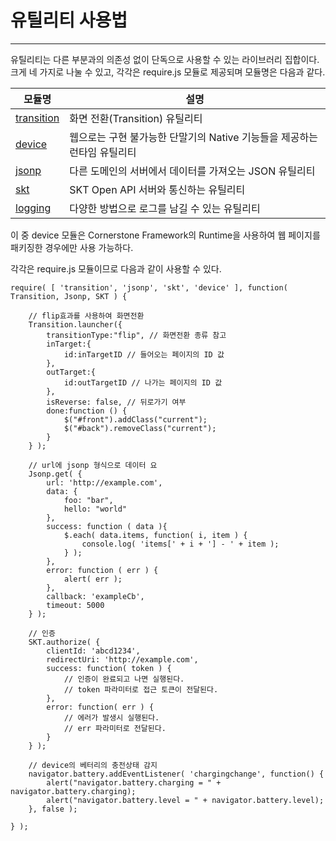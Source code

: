 <!--
layout: 'post'
section: 'Cornerstone Framework'
title: '유틸리티'
outline: '유틸리티는 다른 부분과의 의존성 없이 단독으로 사용할 수 있는 라이브러리 집합이다. 크게 네 가지로 나눌 수 있고, 각각은 require.js 모듈로 제공되며 모듈명은 다음과 같다. 이 중 device 모듈은 Cornerstone Framework의 Runtime을 사용하여 웹 페이지를 패키징한 경우에만 사용 가능하다...'
date: '2012-11-16'
tagstr: 'utility'
subsection: 'Util'
order: '[5, 1]'
thumbnail: '5.1.00.utilitly.png'
-->

유틸리티 사용법
============

----------

유틸리티는 다른 부분과의 의존성 없이 단독으로 사용할 수 있는 라이브러리 집합이다. 크게 네 가지로 나눌 수 있고, 각각은 require.js 모듈로 제공되며 모듈명은 다음과 같다.

<table class="table table-bordered ">
<thead>
	<tr>
		<th class="fixed_table">모듈명</th>
		<th >설명</th>
	</tr>
</thead>
<tbody>
	<tr>
		<td class="fixed_table"><a href="./5_1_01_transition.html" target="_blank">transition</a></td>
		<td >화면 전환(Transition) 유틸리티 </td>
	</tr>
	<tr>
		<td class="fixed_table"><a href="./5_1_02_device_API.html" target="_blank">device</a></td>
		<td >웹으로는 구현 불가능한 단말기의 Native 기능들을 제공하는 런타임 유틸리티</td>
	</tr>
	<tr>
		<td class="fixed_table"><a href="./5_1_03_JSONP.html" target="_blank">jsonp</a></td>
		<td >다른 도메인의 서버에서 데이터를 가져오는 JSON 유틸리티</td>
	</tr>
	<tr>
		<td class="fixed_table"><a href="./5_1_04_SKT_open_API.html" target="_blank">skt</a></td>
		<td >SKT Open API 서버와 통신하는 유틸리티</td>
	</tr>
	<tr>
		<td class="fixed_table"><a href="./5_1_05_logging.html" target="_blank">logging</a></td>
		<td >다양한 방법으로 로그를 남길 수 있는 유틸리티</td>
	</tr>
</tbody>
</table>

이 중 device 모듈은 Cornerstone Framework의 Runtime을 사용하여 웹 페이지를 패키징한 경우에만 사용 가능하다.

각각은 require.js 모듈이므로 다음과 같이 사용할 수 있다.

```
require( [ 'transition', 'jsonp', 'skt', 'device' ], function( Transition, Jsonp, SKT ) {
	
	// flip효과를 사용하여 화면전환
	Transition.launcher({
        transitionType:"flip", // 화면전환 종류 참고
        inTarget:{
            id:inTargetID // 들어오는 페이지의 ID 값
        },
        outTarget:{
            id:outTargetID // 나가는 페이지의 ID 값
        },
        isReverse: false, // 뒤로가기 여부
        done:function () {
            $("#front").addClass("current");
            $("#back").removeClass("current");
        }
    } );
	
	// url에 jsonp 형식으로 데이터 요
	Jsonp.get( {
	    url: 'http://example.com', 
	    data: {
	        foo: "bar",
	        hello: "world"
	    },
	    success: function ( data ){
	        $.each( data.items, function( i, item ) {
				console.log( 'items[' + i + '] - ' + item );
	        } );
	    },
	    error: function ( err ) {
	        alert( err );
	    },
	    callback: 'exampleCb',
	    timeout: 5000
	} );

	// 인증
	SKT.authorize( {
		clientId: 'abcd1234',
		redirectUri: 'http://example.com',
		success: function( token ) {
			// 인증이 완료되고 나면 실행된다.
			// token 파라미터로 접근 토큰이 전달된다.
		},
		error: function( err ) {
			// 에러가 발생시 실행된다.
			// err 파라미터로 전달된다.
		}
	} );

	// device의 베터리의 충전상태 감지
	navigator.battery.addEventListener( 'chargingchange', function() {
		alert("navigator.battery.charging = " + navigator.battery.charging);
		alert("navigator.battery.level = " + navigator.battery.level);
	}, false );

} );
```
